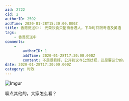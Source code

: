 ```yaml
---
aid: 2722
cid: 2
authorID: 2592
addTime: 2020-01-28T15:30:00.000Z
title: 香港反送中： 光荣饮食只招待香港人，下单时只限粤语及英语
tags:
    - 香港反送中
comments:
    -
        authorID: 1
        addTime: 2020-01-28T17:30:00.000Z
        content: 不是很看好，公开抗议与公然歧视，还是要区分的。
date: 2020-01-28T17:30:00.000Z
category: 时政
---
```


![Imgur](https://i.imgur.com/N9fjo5s.jpg)

聊点其他的，大家怎么看？
